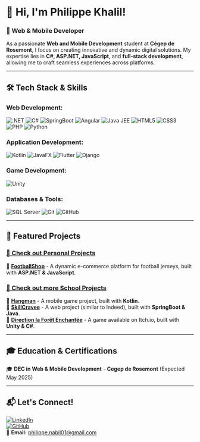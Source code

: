 # 👋 Hi, I'm **Philippe Khalil**!

### 🚀 **Web & Mobile Developer**

As a passionate **Web and Mobile Development** student at **Cégep de Rosemont**, I focus on creating innovative and dynamic digital solutions. My expertise lies in **C#, ASP.NET, JavaScript**, and **full-stack development**, allowing me to craft seamless experiences across platforms.

---

## 🛠️ **Tech Stack & Skills**

### **Web Development:**
![.NET](https://img.shields.io/badge/.NET-%23512BD4.svg?style=for-the-badge&logo=dotnet&logoColor=white)
![C#](https://img.shields.io/badge/C%23-%23239120.svg?style=for-the-badge&logo=c-sharp&logoColor=white)
![SpringBoot](https://img.shields.io/badge/SpringBoot-%236DB33F.svg?style=for-the-badge&logo=spring&logoColor=white)
![Angular](https://img.shields.io/badge/Angular-%23DD0031.svg?style=for-the-badge&logo=angular&logoColor=white)
![Java JEE](https://img.shields.io/badge/Java%20JEE-%23ED8B00.svg?style=for-the-badge&logo=java&logoColor=white)
![HTML5](https://img.shields.io/badge/HTML5-%23E34F26.svg?style=for-the-badge&logo=html5&logoColor=white)
![CSS3](https://img.shields.io/badge/CSS3-%231572B6.svg?style=for-the-badge&logo=css3&logoColor=white)
![PHP](https://img.shields.io/badge/PHP-%23777BB4.svg?style=for-the-badge&logo=php&logoColor=white)
![Python](https://img.shields.io/badge/Python-%233776AB.svg?style=for-the-badge&logo=python&logoColor=white)

### **Application Development:**
![Kotlin](https://img.shields.io/badge/Kotlin-%230095D5.svg?style=for-the-badge&logo=kotlin&logoColor=white)
![JavaFX](https://img.shields.io/badge/JavaFX-%23ED8B00.svg?style=for-the-badge&logo=java&logoColor=white)
![Flutter](https://img.shields.io/badge/Flutter-%2302569B.svg?style=for-the-badge&logo=flutter&logoColor=white)
![Django](https://img.shields.io/badge/Django-%23092E20.svg?style=for-the-badge&logo=django&logoColor=white)


### **Game Development:**
![Unity](https://img.shields.io/badge/Unity-%23000000.svg?style=for-the-badge&logo=unity&logoColor=white)

### **Databases & Tools:**
![SQL Server](https://img.shields.io/badge/SQL%20Server-%23CC2927.svg?style=for-the-badge&logo=microsoft-sql-server&logoColor=white)
![Git](https://img.shields.io/badge/Git-%23F05033.svg?style=for-the-badge&logo=git&logoColor=white)
![GitHub](https://img.shields.io/badge/GitHub-%23181717.svg?style=for-the-badge&logo=github&logoColor=white)

---

## 💼 **Featured Projects**

### [📌 Check out Personal Projects](#)
🔹 **[FootballShop](https://github.com/itzPhil514/FootBallShop)** - A dynamic e-commerce platform for football jerseys, built with **ASP.NET & JavaScript**.  

### [📌 Check out more School Projects](#)
🔹 **[Hangman](https://github.com/itzPhil514/Pendu)** - A mobile game project, built with **Kotlin**.  
🔹 **[SkillCravee](https://github.com/itzPhil514/Skillcravee)** - A web project (similar to Indeed), built with **SpringBoot & Java**.  
🔹 **[Direction la Forêt Enchantée](https://itz-phil514.itch.io/direction-la-fort-enchante)** - A game available on Itch.io, built with **Unity & C#**.

---

## 🎓 **Education & Certifications**

🎓 **DEC in Web & Mobile Development** - **Cegep de Rosemont** (Expected May 2025)

---

## 📬 **Let's Connect!**

[![LinkedIn](https://img.shields.io/badge/LinkedIn-%230077B5.svg?style=for-the-badge&logo=linkedin&logoColor=white)](https://www.linkedin.com/in/philippe-khalil-804061194/)  
[![GitHub](https://img.shields.io/badge/GitHub-%23181717.svg?style=for-the-badge&logo=github&logoColor=white)](https://github.com/itzPhil514)  
📧 **Email:** [philippe.nabil01@gmail.com](mailto:philippe.nabil01@gmail.com)
